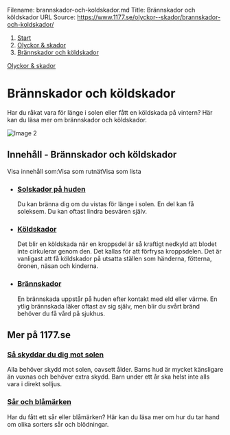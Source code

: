 Filename: brannskador-och-koldskador.md
Title: Brännskador och köldskador
URL Source: https://www.1177.se/olyckor--skador/brannskador-och-koldskador/

1.  [Start](https://www.1177.se/)
2.  [Olyckor & skador](https://www.1177.se/olyckor--skador/)
3.  [Brännskador och köldskador](https://www.1177.se/olyckor--skador/brannskador-och-koldskador/)

[Olyckor & skador](https://www.1177.se/olyckor--skador/)

Brännskador och köldskador
==========================

Har du råkat vara för länge i solen eller fått en köldskada på vintern? Här kan du läsa mer om brännskador och köldskador.

![Image 2](https://www.1177.se/globalassets/1177/nationell/media/fotografier/olyckor-och-skador/olyckor-och-skador/brannskada.jpg?saved=2021-05-27+02:28)

Innehåll - Brännskador och köldskador
-------------------------------------

Visa innehåll som:Visa som rutnätVisa som lista

*   ### [Solskador på huden](https://www.1177.se/olyckor--skador/brannskador-och-koldskador/solskador-pa-huden/)
    
    Du kan bränna dig om du vistas för länge i solen. En del kan få soleksem. Du kan oftast lindra besvären själv.
    
*   ### [Köldskador](https://www.1177.se/olyckor--skador/brannskador-och-koldskador/koldskador/)
    
    Det blir en köldskada när en kroppsdel är så kraftigt nedkyld att blodet inte cirkulerar genom den. Det kallas för att förfrysa kroppsdelen. Det är vanligast att få köldskador på utsatta ställen som händerna, fötterna, öronen, näsan och kinderna.
    
*   ### [Brännskador](https://www.1177.se/olyckor--skador/brannskador-och-koldskador/brannskador/)
    
    En brännskada uppstår på huden efter kontakt med eld eller värme. En ytlig brännskada läker oftast av sig själv, men blir du svårt bränd behöver du få vård på sjukhus.
    

Mer på 1177.se
--------------

### [Så skyddar du dig mot solen](https://www.1177.se/liv--halsa/sol-och-varme/sa-skyddar-du-dig-mot-solen/)

Alla behöver skydd mot solen, oavsett ålder. Barns hud är mycket känsligare än vuxnas och behöver extra skydd. Barn under ett år ska helst inte alls vara i direkt solljus.

### [Sår och blåmärken](https://www.1177.se/olyckor--skador/sar-och-blamarken/)

Har du fått ett sår eller blåmärken? Här kan du läsa mer om hur du tar hand om olika sorters sår och blödningar.
